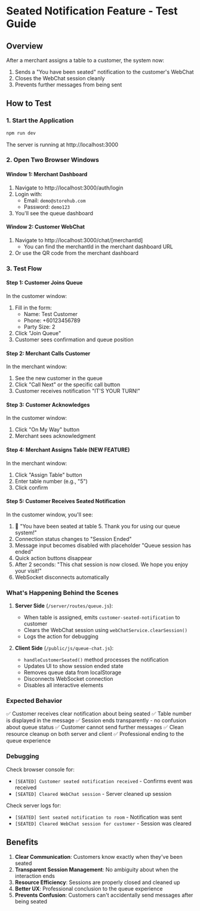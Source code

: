 # Seated Notification Feature - Test Guide

## Overview
After a merchant assigns a table to a customer, the system now:
1. Sends a "You have been seated" notification to the customer's WebChat
2. Closes the WebChat session cleanly
3. Prevents further messages from being sent

## How to Test

### 1. Start the Application
```bash
npm run dev
```
The server is running at http://localhost:3000

### 2. Open Two Browser Windows

#### Window 1: Merchant Dashboard
1. Navigate to http://localhost:3000/auth/login
2. Login with:
   - Email: `demo@storehub.com`
   - Password: `demo123`
3. You'll see the queue dashboard

#### Window 2: Customer WebChat
1. Navigate to http://localhost:3000/chat/[merchantId]
   - You can find the merchantId in the merchant dashboard URL
2. Or use the QR code from the merchant dashboard

### 3. Test Flow

#### Step 1: Customer Joins Queue
In the customer window:
1. Fill in the form:
   - Name: Test Customer
   - Phone: +60123456789
   - Party Size: 2
2. Click "Join Queue"
3. Customer sees confirmation and queue position

#### Step 2: Merchant Calls Customer
In the merchant window:
1. See the new customer in the queue
2. Click "Call Next" or the specific call button
3. Customer receives notification "IT'S YOUR TURN!"

#### Step 3: Customer Acknowledges
In the customer window:
1. Click "On My Way" button
2. Merchant sees acknowledgment

#### Step 4: Merchant Assigns Table (NEW FEATURE)
In the merchant window:
1. Click "Assign Table" button
2. Enter table number (e.g., "5")
3. Click confirm

#### Step 5: Customer Receives Seated Notification
In the customer window, you'll see:
1. 🎉 "You have been seated at table 5. Thank you for using our queue system!"
2. Connection status changes to "Session Ended"
3. Message input becomes disabled with placeholder "Queue session has ended"
4. Quick action buttons disappear
5. After 2 seconds: "This chat session is now closed. We hope you enjoy your visit!"
6. WebSocket disconnects automatically

### What's Happening Behind the Scenes

1. **Server Side** (`/server/routes/queue.js`):
   - When table is assigned, emits `customer-seated-notification` to customer
   - Clears the WebChat session using `webChatService.clearSession()`
   - Logs the action for debugging

2. **Client Side** (`/public/js/queue-chat.js`):
   - `handleCustomerSeated()` method processes the notification
   - Updates UI to show session ended state
   - Removes queue data from localStorage
   - Disconnects WebSocket connection
   - Disables all interactive elements

### Expected Behavior

✅ Customer receives clear notification about being seated
✅ Table number is displayed in the message
✅ Session ends transparently - no confusion about queue status
✅ Customer cannot send further messages
✅ Clean resource cleanup on both server and client
✅ Professional ending to the queue experience

### Debugging

Check browser console for:
- `[SEATED] Customer seated notification received` - Confirms event was received
- `[SEATED] Cleared WebChat session` - Server cleaned up session

Check server logs for:
- `[SEATED] Sent seated notification to room` - Notification was sent
- `[SEATED] Cleared WebChat session for customer` - Session was cleared

## Benefits

1. **Clear Communication**: Customers know exactly when they've been seated
2. **Transparent Session Management**: No ambiguity about when the interaction ends
3. **Resource Efficiency**: Sessions are properly closed and cleaned up
4. **Better UX**: Professional conclusion to the queue experience
5. **Prevents Confusion**: Customers can't accidentally send messages after being seated